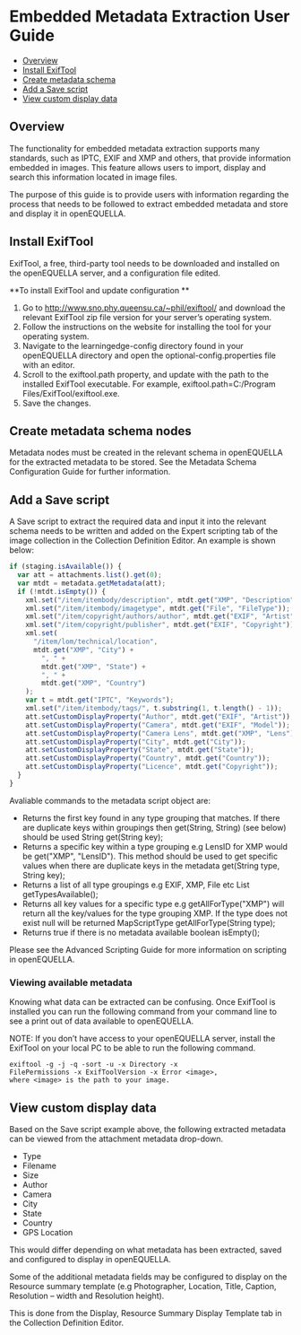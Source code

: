 # Embedded Metadata Extraction User Guide

- [Overview](#overview)
- [Install ExifTool](#install-exiftool)
- [Create metadata schema](#create-metadata-schema-nodes)
- [Add a Save script](#add-a-save-script)
- [View custom display data](#view-custom-display-data)

## Overview

The functionality for embedded metadata extraction supports many standards, such as IPTC, EXIF and XMP and others, that provide information embedded in images. This feature allows users to import, display and search this information located in image files.

The purpose of this guide is to provide users with information regarding the process that needs to be followed to extract embedded metadata and store and display it in openEQUELLA.

## Install ExifTool

ExifTool, a free, third-party tool needs to be downloaded and installed on the openEQUELLA server, and a configuration file edited.

**To install ExifTool and update configuration
**

1. Go to http://www.sno.phy.queensu.ca/~phil/exiftool/ and download the relevant ExifTool zip file version for your server’s operating system.
2. Follow the instructions on the website for installing the tool for your operating system.
3. Navigate to the learningedge-config directory found in your openEQUELLA directory and open the optional-config.properties file with an editor.
4. Scroll to the exiftool.path property, and update with the path to the installed ExifTool executable. For example, exiftool.path=C:/Program Files/ExifTool/exiftool.exe.
5. Save the changes.

## Create metadata schema nodes

Metadata nodes must be created in the relevant schema in openEQUELLA for the extracted metadata to be stored. See the Metadata Schema Configuration Guide for further information.

## Add a Save script

A Save script to extract the required data and input it into the relevant schema needs to be written and added on the Expert scripting tab of the image collection in the Collection Definition Editor. An example is shown below:

```js
if (staging.isAvailable()) {
  var att = attachments.list().get(0);
  var mtdt = metadata.getMetadata(att);
  if (!mtdt.isEmpty()) {
    xml.set("/item/itembody/description", mtdt.get("XMP", "Description"));
    xml.set("/item/itembody/imagetype", mtdt.get("File", "FileType"));
    xml.set("/item/copyright/authors/author", mtdt.get("EXIF", "Artist"));
    xml.set("/item/copyright/publisher", mtdt.get("EXIF", "Copyright"));
    xml.set(
      "/item/lom/technical/location",
      mtdt.get("XMP", "City") +
        ", " +
        mtdt.get("XMP", "State") +
        ", " +
        mtdt.get("XMP", "Country")
    );
    var t = mtdt.get("IPTC", "Keywords");
    xml.set("/item/itembody/tags/", t.substring(1, t.length() - 1));
    att.setCustomDisplayProperty("Author", mtdt.get("EXIF", "Artist"));
    att.setCustomDisplayProperty("Camera", mtdt.get("EXIF", "Model"));
    att.setCustomDisplayProperty("Camera Lens", mtdt.get("XMP", "Lens"));
    att.setCustomDisplayProperty("City", mtdt.get("City"));
    att.setCustomDisplayProperty("State", mtdt.get("State"));
    att.setCustomDisplayProperty("Country", mtdt.get("Country"));
    att.setCustomDisplayProperty("Licence", mtdt.get("Copyright"));
  }
}
```

Avaliable commands to the metadata script object are:

- Returns the first key found in any type grouping that matches. If there are duplicate keys within groupings then get(String, String) (see below) should be used String get(String key);
- Returns a specific key within a type grouping e.g LensID for XMP would be get("XMP", "LensID"). This method should be used to get specific values when there are duplicate keys in the metadata get(String type, String key);
- Returns a list of all type groupings e.g EXIF, XMP, File etc List<String> getTypesAvailable();
- Returns all key values for a specific type e.g getAllForType("XMP") will return all the key/values for the type grouping XMP. If the type does not exist null will be returned MapScriptType getAllForType(String type);
- Returns true if there is no metadata available boolean isEmpty();

Please see the Advanced Scripting Guide for more information on scripting in openEQUELLA.

### Viewing available metadata

Knowing what data can be extracted can be confusing. Once ExifTool is installed you can run the following command from your command line to see a print out of data available to openEQUELLA.

NOTE: If you don’t have access to your openEQUELLA server, install the ExifTool on your local PC to be able to run the following command.

```
exiftool -g -j -q -sort -u -x Directory -x
FilePermissions -x ExifToolVersion -x Error <image>,
where <image> is the path to your image.
```

## View custom display data

Based on the Save script example above, the following extracted metadata can be viewed from the attachment metadata drop-down.

- Type
- Filename
- Size
- Author
- Camera
- City
- State
- Country
- GPS Location

This would differ depending on what metadata has been extracted, saved and configured to display in openEQUELLA.

Some of the additional metadata fields may be configured to display on the Resource summary template (e.g Photographer, Location, Title, Caption, Resolution – width and Resolution height).

This is done from the Display, Resource Summary Display Template tab in the Collection Definition Editor.
